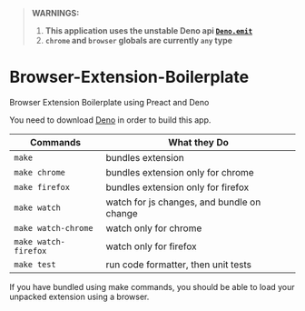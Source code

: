 > **WARNINGS:**
>
> 1. **This application uses the unstable Deno api
   > [`Deno.emit`](https://doc.deno.land/deno/unstable@v1.17.1/~/Deno.emit)**
> 2. **`chrome` and `browser` globals are currently `any` type**

# Browser-Extension-Boilerplate

Browser Extension Boilerplate using Preact and Deno

You need to download [Deno](https://deno.land/) in order to build this app.

| Commands             | What they Do                               |
| -------------------- | ------------------------------------------ |
| `make`               | bundles extension                          |
| `make chrome`        | bundles extension only for chrome          |
| `make firefox`       | bundles extension only for firefox         |
| `make watch`         | watch for js changes, and bundle on change |
| `make watch-chrome`  | watch only for chrome                      |
| `make watch-firefox` | watch only for firefox                     |
| `make test`          | run code formatter, then unit tests        |

If you have bundled using make commands, you should be able to load your
unpacked extension using a browser.
